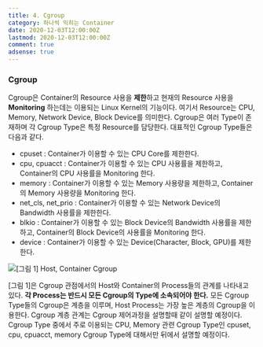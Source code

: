 ```yaml
---
title: 4. Cgroup
category: 하나씩 익히는 Container
date: 2020-12-03T12:00:00Z
lastmod: 2020-12-03T12:00:00Z
comment: true
adsense: true
---
```


### Cgroup

Cgroup은 Container의 Resource 사용을 **제한**하고 현재의 Resource 사용을 **Monitoring** 하는데는 이용되는 Linux Kernel의 기능이다. 여기서 Resource는 CPU, Memory, Network Device, Block Device를 의미한다. Cgroup은 여러 Type이 존재하며 각 Cgroup Type은 특정 Resource를 담당한다. 대표적인 Cgroup Type들은 다음과 같다.

* cpuset : Container가 이용할 수 있는 CPU Core를 제한한다.
* cpu, cpuacct : Container가 이용할 수 있는 CPU 사용률을 제한하고, Container의 CPU 사용률을 Monitoring 한다.
* memory : Container가 이용할 수 있는 Memory 사용량을 제한하고, Container의 Memory 사용량을 Monitoring 한다.
* net_cls, net_prio : Container가 이용할 수 있는 Network Device의 Bandwidth 사용률을 제한한다.
* blkio : Container가 이용할 수 있는 Block Device의 Bandwidth 사용률을 제한하고, Container의 Block Device의 사용률을 Monitoring 한다.
* device : Container가 이용할 수 있는 Device(Character, Block, GPU)를 제한한다.

![[그림 1] Host, Container Cgroup]({{site.baseurl}}/images/onebyone_container/Namespace/Namespace.PNG)

[그림 1]은 Cgroup 관점에서의 Host와 Container의 Process들의 관계를 나타내고 있다. **각 Process는 반드시 모든 Cgroup의 Type에 소속되어야 한다.** 모든 Cgroup Type들의 Cgroup은 계층을 이루며, Host Process는 가장 높은 계층의 Cgroup을 이용한다. Cgroup 계층 관계는 Cgroup 제어과정을 설명할때 같이 설명할 예정이다. Cgroup Type 중에서 주로 이용되는 CPU, Memory 관련 Cgroup Type인 cpuset, cpu, cpuacct, memory Cgroup Type에 대해서만 뒤에서 설명할 예정이다.
